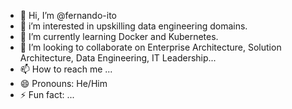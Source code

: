 - 👋 Hi, I’m @fernando-ito
- 👀 i’m interested in upskilling data engineering domains.
- 🌱 I’m currently learning Docker and Kubernetes.
- 💞️ I’m looking to collaborate on Enterprise Architecture, Solution Architecture, Data Engineering, IT Leadership...
- 📫 How to reach me ...
- 😄 Pronouns: He/Him
- ⚡ Fun fact: ...

<!---
fernando-ito/fernando-ito is a ✨ special ✨ repository because its `README.md` (this file) appears on your GitHub profile.
You can click the Preview link to take a look at your changes.
--->
